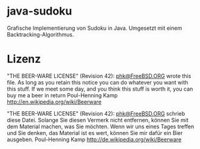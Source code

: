 java-sudoku
===========
Grafische Implementierung von Sudoku in Java. Umgesetzt mit einem Backtracking-Algorithmus.

Lizenz
===========

"THE BEER-WARE LICENSE" (Revision 42):
<phk@FreeBSD.ORG> wrote this file. As long as you retain this notice you
can do whatever you want with this stuff. If we meet some day, and you think
this stuff is worth it, you can buy me a beer in return Poul-Henning Kamp
http://en.wikipedia.org/wiki/Beerware

"THE BEER-WARE LICENSE" (Revision 42):
<phk@FreeBSD.ORG> schrieb diese Datei. Solange Sie diesen Vermerk nicht entfernen, können
Sie mit dem Material machen, was Sie möchten. Wenn wir uns eines Tages treffen und Sie
denken, das Material ist es wert, können Sie mir dafür ein Bier ausgeben. Poul-Henning Kamp
http://de.wikipedia.org/wiki/Beerware
